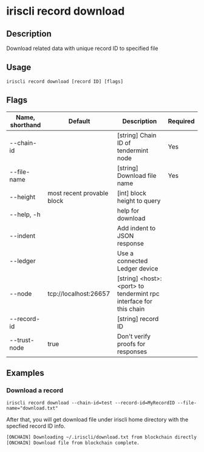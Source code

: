 # iriscli record download

## Description

Download related data with unique record ID to specified file

## Usage

```
iriscli record download [record ID] [flags]
```

## Flags

| Name, shorthand | Default                    | Description                                                       | Required |
| --------------- | -------------------------- | ----------------------------------------------------------------- | -------- |
| --chain-id      |                            | [string] Chain ID of tendermint node                              | Yes      |
| --file-name     |                            | [string] Download file name                                       | Yes      |
| --height        | most recent provable block | [int] block height to query                                       |          |
| --help, -h      |                            | help for download                                                 |          |
| --indent        |                            | Add indent to JSON response                                       |          |
| --ledger        |                            | Use a connected Ledger device                                     |          |
| --node          | tcp://localhost:26657      | [string] \<host>:\<port> to tendermint rpc interface for this chain |          |
| --record-id     |                            | [string] record ID                                                |          |
| --trust-node    | true                       | Don't verify proofs for responses                                 |          |

## Examples

### Download a record

```shell
iriscli record download --chain-id=test --record-id=MyRecordID --file-name="download.txt"
```

After that, you will get download file under iriscli home directory with the specfied record ID info.

```txt
[ONCHAIN] Downloading ~/.iriscli/download.txt from blockchain directly...
[ONCHAIN] Download file from blockchain complete.
```
